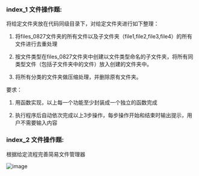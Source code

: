 
### index_1 文件操作题:

将给定文件夹放在代码同级目录下，对给定文件夹进行如下整理：

1. 将files_0827文件夹的所有文件以及子文件夹（file1,file2,file3,file4）的所有文件进行去重处理

2. 按文件类型在files_0827文件夹中创建以文件类型命名的子文件夹，将所有同类型文件（包括子文件夹中的文件）放入创建的文件夹中。

3. 将所有分类的文件夹做压缩处理，并删除原有文件夹。

要求：

1. 用函数实现，以上每一个功能至少封装成一个独立的函数完成

2. 执行程序后自动依次完成以上3步操作，每步操作开始和结束时输出提示，用户不需要输入内容

### index_2 文件操作题:

根据给定流程完善简易文件管理器

![image](https://user-images.githubusercontent.com/26807227/44970893-2a99c880-af86-11e8-8f75-8b0c6bbb8955.png)
